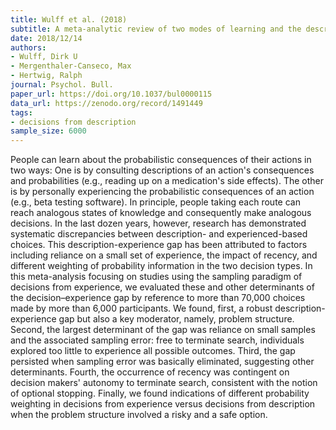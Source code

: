 ```yaml
---
title: Wulff et al. (2018)
subtitle: A meta-analytic review of two modes of learning and the description-experience gap.
date: 2018/12/14
authors:
- Wulff, Dirk U
- Mergenthaler-Canseco, Max
- Hertwig, Ralph
journal: Psychol. Bull.
paper_url: https://doi.org/10.1037/bul0000115
data_url: https://zenodo.org/record/1491449
tags:
- decisions from description
sample_size: 6000
---
```


People can learn about the probabilistic consequences of their actions in two ways: One is by consulting descriptions of an action's consequences and probabilities (e.g., reading up on a medication's side effects). The other is by personally experiencing the probabilistic consequences of an action (e.g., beta testing software). In principle, people taking each route can reach analogous states of knowledge and consequently make analogous decisions. In the last dozen years, however, research has demonstrated systematic discrepancies between description- and experienced-based choices. This description-experience gap has been attributed to factors including reliance on a small set of experience, the impact of recency, and different weighting of probability information in the two decision types. In this meta-analysis focusing on studies using the sampling paradigm of decisions from experience, we evaluated these and other determinants of the decision–experience gap by reference to more than 70,000 choices made by more than 6,000 participants. We found, first, a robust description-experience gap but also a key moderator, namely, problem structure. Second, the largest determinant of the gap was reliance on small samples and the associated sampling error: free to terminate search, individuals explored too little to experience all possible outcomes. Third, the gap persisted when sampling error was basically eliminated, suggesting other determinants. Fourth, the occurrence of recency was contingent on decision makers' autonomy to terminate search, consistent with the notion of optional stopping. Finally, we found indications of different probability weighting in decisions from experience versus decisions from description when the problem structure involved a risky and a safe option. 
